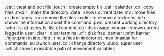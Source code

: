 .cat : creat and edit file
.touch : create empty file
.cal : calender 
.cp : copy files
.mkdir : make the directory 
.date : shows current date 
.mv : move files or directories
.rm : remove the files
.rmdir : to remove directories
.info : shows the information about the command
.pwd: present working directory
.who :list of users
.ls: list of content
.du : disk usage
.whoami: shows current logged in user
.clear : clear terminal 
.df : disk free
.banner : print banner
.figlet:print in line
.find : find a files in directories
.man :manual for commands
.su :switch user
.cd : change directory 
.sudo: super user 
.which:shows executable path of enviroment variables

